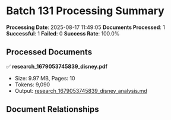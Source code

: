# Batch 131 Processing Summary

**Processing Date**: 2025-08-17 11:49:05
**Documents Processed**: 1
**Successful**: 1
**Failed**: 0
**Success Rate**: 100.0%

## Processed Documents

✅ **research_1679053745839_disney.pdf**
   - Size: 9.97 MB, Pages: 10
   - Tokens: 9,090
   - Output: [research_1679053745839_disney_analysis.md](research_1679053745839_disney_analysis.md)

## Document Relationships
